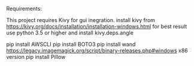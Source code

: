 Requirements:

This project requires Kivy for gui inegration. 
install kivy from https://kivy.org/docs/installation/installation-windows.html
for best result use python 3.5 or higher and install kivy.deps.angle

pip install AWSCLI
pip install BOTO3
pip install wand
https://legacy.imagemagick.org/script/binary-releases.php#windows x86 version
pip install Pillow

